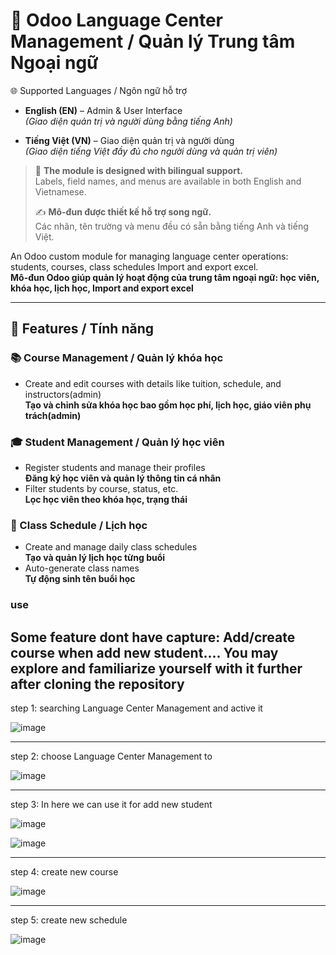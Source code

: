 # 📘 Odoo Language Center Management / Quản lý Trung tâm Ngoại ngữ
🌐 Supported Languages / Ngôn ngữ hỗ trợ

- **English (EN)** – Admin & User Interface  
  *(Giao diện quản trị và người dùng bằng tiếng Anh)*

- **Tiếng Việt (VN)** – Giao diện quản trị và người dùng  
  *(Giao diện tiếng Việt đầy đủ cho người dùng và quản trị viên)*

> 📝 **The module is designed with bilingual support.**  
> Labels, field names, and menus are available in both English and Vietnamese.  
>  
> ✍️ **Mô-đun được thiết kế hỗ trợ song ngữ.**  
> Các nhãn, tên trường và menu đều có sẵn bằng tiếng Anh và tiếng Việt.

An Odoo custom module for managing language center operations: students, courses, class schedules Import and export excel.  
**Mô-đun Odoo giúp quản lý hoạt động của trung tâm ngoại ngữ: học viên, khóa học, lịch học, Import and export excel**

---

## 🚀 Features / Tính năng

### 📚 Course Management / Quản lý khóa học
- Create and edit courses with details like tuition, schedule, and instructors(admin)  
  **Tạo và chỉnh sửa khóa học bao gồm học phí, lịch học, giáo viên phụ trách(admin)**

### 🎓 Student Management / Quản lý học viên
- Register students and manage their profiles  
  **Đăng ký học viên và quản lý thông tin cá nhân**
- Filter students by course, status, etc.  
  **Lọc học viên theo khóa học, trạng thái**

### 📅 Class Schedule / Lịch học
- Create and manage daily class schedules  
  **Tạo và quản lý lịch học từng buổi**
- Auto-generate class names  
  **Tự động sinh tên buổi học**

### use 
Some feature dont have capture:
Add/create course when add new student.... 
You may explore and familiarize yourself with it further after cloning the repository
---
step 1: searching Language Center Management and active it 

![image](https://github.com/user-attachments/assets/55e49286-c43b-4291-b544-5134d1477873)

---
step 2: choose Language Center Management to 

![image](https://github.com/user-attachments/assets/d16ec099-e4e7-4d60-a0a7-219641d16cbc)

---

step 3: In here we can use it for add new student

![image](https://github.com/user-attachments/assets/cf65257c-3b91-44f0-a901-50ed95d3feea)

![image](https://github.com/user-attachments/assets/b94ae8b8-3db8-4a8d-aa1e-c80b3f443de0)

---
step 4: create new course 

![image](https://github.com/user-attachments/assets/bca22727-a820-4549-800f-a60d9e07fca6)

---

step 5: create new schedule 

![image](https://github.com/user-attachments/assets/72074c68-623a-440a-b9c0-3da2e8a89090)

